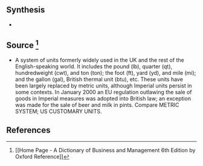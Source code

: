 ## Synthesis
- 
## Source [^1]
- A system of units formerly widely used in the UK and the rest of the English-speaking world. It includes the pound (lb), quarter (qt), hundredweight (cwt), and ton (ton); the foot (ft), yard (yd), and mile (mi); and the gallon (gal), British thermal unit (btu), etc. These units have been largely replaced by metric units, although Imperial units persist in some contexts. In January 2000 an EU regulation outlawing the sale of goods in Imperial measures was adopted into British law; an exception was made for the sale of beer and milk in pints. Compare METRIC SYSTEM; US CUSTOMARY UNITS.
## References

[^1]: [[Home Page - A Dictionary of Business and Management 6th Edition by Oxford Reference]]